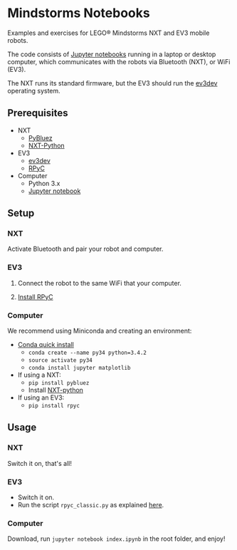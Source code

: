 # Mindstorms Notebooks

Examples and exercises for LEGO&reg; Mindstorms NXT and EV3 mobile robots.

The code consists of [Jupyter notebooks](http://jupyter.org/) 
running in a laptop or desktop computer, 
which communicates with the robots via Bluetooth (NXT), or WiFi (EV3).

The NXT runs its standard firmware, but the EV3 should run the 
[ev3dev](http://www.ev3dev.org/) operating system.

## Prerequisites

* NXT
  * [PyBluez](https://github.com/karulis/pybluez)
  * [NXT-Python](https://github.com/Eelviny/nxt-python)
* EV3
  * [ev3dev](http://www.ev3dev.org/)
  * [RPyC](http://ev3dev-lang-python.readthedocs.io/en/latest/rpyc.html)
* Computer
  * Python 3.x
  * [Jupyter notebook](http://jupyter.readthedocs.io/en/latest/install.html)

## Setup

### NXT

Activate Bluetooth and pair your robot and computer.

### EV3

1. Connect the robot to the same WiFi that your computer.

2. [Install RPyC](http://ev3dev-lang-python.readthedocs.io/en/latest/rpyc.html)

### Computer

We recommend using Miniconda and creating an environment:

* [Conda quick install](http://conda.pydata.org/docs/install/quick.html)
  * `conda create --name py34 python=3.4.2`
  * `source activate py34`
  * `conda install jupyter matplotlib`
* If using a NXT:
  * `pip install pybluez`
  * Install [NXT-python](https://github.com/Eelviny/nxt-python)
* If using an EV3:
  * `pip install rpyc`

## Usage

### NXT

Switch it on, that's all!

### EV3

* Switch it on.
* Run the script `rpyc_classic.py` as explained [here](http://ev3dev-lang-python.readthedocs.io/en/latest/rpyc.html).

### Computer

Download, run `jupyter notebook index.ipynb` in the root folder, and enjoy!

